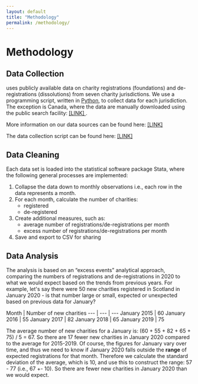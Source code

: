 ```yaml
---
layout: default
title: "Methodology"
permalink: /methodology/
---
```


# Methodology

## Data Collection

uses publicly available data on charity registrations (foundations) and de-registrations (dissolutions) from seven charity jurisdictions. We use a programming script, written in [Python](https://www.python.org/), to collect data for each jurisdiction. The exception is Canada, where the data are manually downloaded using the public search facility: [ [LINK] ](https://apps.cra-arc.gc.ca/ebci/hacc/srch/pub/dsplyBscSrch?request_locale=en).

More information on our data sources can be found here: [ [LINK] ]({{site.url}}/data)

The data collection script can be found here: [ [LINK] ](https://github.com/DiarmuidM/charity-covid19/tree/master/syntax/collection)

## Data Cleaning

Each data set is loaded into the statistical software package Stata, where the following general processes are implemented:
1. Collapse the data down to monthly observations i.e., each row in the data represents a month.
2. For each month, calculate the number of charities:
	* registered
	* de-registered
3. Create additional measures, such as:
	* average number of registrations/de-registrations per month
	* excess number of registrations/de-registrations per month
4. Save and export to CSV for sharing

## Data Analysis

The analysis is based on an “excess events” analytical approach, comparing the numbers of registrations and de-registrations in 2020 to what we would expect based on the trends from previous years. For example, let's say there were 50 new charities registered in Scotland in January 2020 - is that number large or small, expected or unexpected based on previous data for January? 

Month | Number of new charities
--- | --- | ---
January 2015 | 60
January 2016 | 55
January 2017 | 82
January 2018 | 65
January 2019 | 75

The average number of new charities for a January is: (60 + 55 + 82 + 65 + 75) / 5 = 67. So there are 17 fewer new charities in January 2020 compared to the average for 2015-2019. Of course, the figures for January vary over time, and thus we need to know if January 2020 falls outside the **range** of expected registrations for that month. Therefore we calculate the standard deviation of the average, which is 10, and use this to construct the range: 57 - 77 (i.e., 67 +- 10). So there are fewer new charities in January 2020 than we would expect.